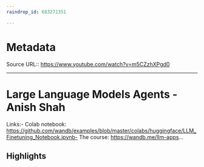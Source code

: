 ```yaml
---
raindrop_id: 683271351

---
```


# Metadata
Source URL:: https://www.youtube.com/watch?v=m5CZzhXPgd0


---
# Large Language Models Agents - Anish Shah

Links:- Colab notebook: https://github.com/wandb/examples/blob/master/colabs/huggingface/LLM_Finetuning_Notebook.ipynb- The course: https://wandb.me/llm-apps...

## Highlights
